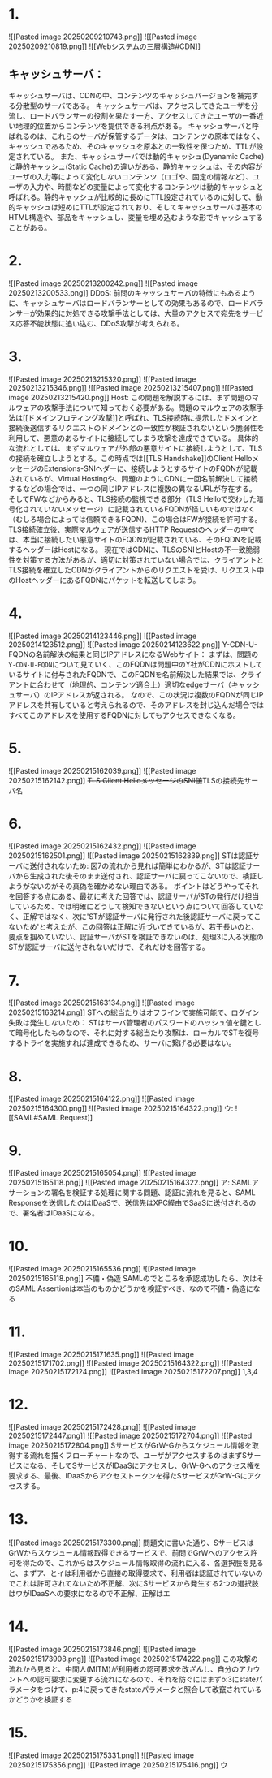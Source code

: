 # 1.
![[Pasted image 20250209210743.png]]
![[Pasted image 20250209210819.png]]
![[Webシステムの三層構造#CDN]]
## キャッシュサーバ：
キャッシュサーバは、CDNの中、コンテンツのキャッシュバージョンを補完する分散型のサーバである。
キャッシュサーバは、アクセスしてきたユーザを分流し、ロードバランサーの役割を果たす一方、アクセスしてきたユーザの一番近い地理的位置からコンテンツを提供できる利点がある。
キャッシュサーバと呼ばれるのは、これらのサーバが保管するデータは、コンテンツの原本ではなく、キャッシュであるため、そのキャッシュを原本との一致性を保つため、TTLが設定されている。
また、キャッシュサーバでは動的キャッシュ(Dyanamic Cache)と静的キャッシュ(Static Cache)の違いがある、静的キャッシュは、その内容がユーザの入力等によって変化しないコンテンツ（ロゴや、固定の情報など）、ユーザの入力や、時間などの変量によって変化するコンテンツは動的キャッシュと呼ばれる。静的キャッシュが比較的に長めにTTL設定されているのに対して、動的キャッシュは短めにTTLが設定されており、そしてキャッシュサーバは基本のHTML構造や、部品をキャッシュし、変量を埋め込むような形でキャッシュすることがある。

# 2.
![[Pasted image 20250213200242.png]]
![[Pasted image 20250213200533.png]]
DDoS:
前問のキャッシュサーバの特徴にもあるように、キャッシュサーバはロードバランサーとしての効果もあるので、ロードバランサーが効果的に対処できる攻撃手法としては、大量のアクセスで宛先をサービス応答不能状態に追い込む、DDoS攻撃が考えられる。

# 3.
![[Pasted image 20250213215320.png]]
![[Pasted image 20250213215346.png]]
![[Pasted image 20250213215407.png]]
![[Pasted image 20250213215420.png]]
Host:
この問題を解説するには、まず問題のマルウェアの攻撃手法について知っておく必要がある。問題のマルウェアの攻撃手法は[[ドメインフロティング攻撃]]と呼ばれ、TLS接続時に提示したドメインと接続後送信するリクエストのドメインとの一致性が検証されないという脆弱性を利用して、悪意のあるサイトに接続してしまう攻撃を達成できている。
具体的な流れとしては、まずマルウェアが外部の悪意サイトに接続しようとして、TLSの接続を確立しようとする。この時点では[[TLS Handshake]]のClient HelloメッセージのExtensions-SNIへダーに、接続しようとするサイトのFQDNが記載されているが、Virtual Hostingや、問題のようにCDNに一回名前解決して接続するなどの場合では、一つの同じIPアドレスに複数の異なるURLが存在する。
そしてFWなどからみると、TLS接続の監視できる部分（TLS Helloで交わした暗号化されていないメッセージ）に記載されているFQDNが怪しいものではなく（むしろ場合によっては信頼できるFQDN)、この場合はFWが接続を許可する。
TLS接続確立後、実際マルウェアが送信するHTTP Requestのヘッダーの中では、本当に接続したい悪意サイトのFQDNが記載されている、そのFQDNを記載するヘッダーはHostになる。
現在ではCDNに、TLSのSNIとHostの不一致脆弱性を対策する方法があるが、適切に対策されていない場合では、クライアントとTLS接続を確立したCDNがクライアントからのリクエストを受け、リクエスト中のHostヘッダーにあるFQDNにパケットを転送してしまう。
# 4.
![[Pasted image 20250214123446.png]]
![[Pasted image 20250214123512.png]]
![[Pasted image 20250214123622.png]]
Y-CDN-U-FQDNの名前解決の結果と同じIPアドレスになるWebサイト：
まずは、問題の`Y-CDN-U-FQDN`について見ていく、このFQDNは問題中のY社がCDNにホストしているサイトに付与されたFQDNで、このFQDNを名前解決した結果では、クライアントに合わせて（地理的、コンテンツ適合上）適切なedgeサーバ（キャッシュサーバ）のIPアドレスが返される。
なので、この状況は複数のFQDNが同じIPアドレスを共有していると考えられるので、そのアドレスを封じ込んだ場合ではすべてこのアドレスを使用するFQDNに対してもアクセスできなくなる。

# 5.
![[Pasted image 20250215162039.png]]
![[Pasted image 20250215162142.png]]
~~TLS Client HelloメッセージのSNI値~~TLSの接続先サーバ名

# 6.
![[Pasted image 20250215162432.png]]
![[Pasted image 20250215162501.png]]
![[Pasted image 20250215162839.png]]
STは認証サーバに送付されないため:
図7の流れから見れば簡単にわかるが、STは認証サーバから生成された後そのまま送付され、認証サーバに戻ってこないので、検証しようがないのがその真偽を確かめない理由である。
ポイントはどうやってそれを回答する点にある、最初に考えた回答では、認証サーバがSTの発行だけ担当しているため、では明確にどうして検知できないという点について回答していなく、正解ではなく、次に'STが認証サーバに発行された後認証サーバに戻ってこないため'と考えたが、この回答は正解に近づいてきているが、若干長いのと、要点を掴めていない、認証サーバがSTを検証できないのは、処理3に入る状態のSTが認証サーバに送付されないだけで、それだけを回答する。

# 7.
![[Pasted image 20250215163134.png]]
![[Pasted image 20250215163214.png]]
STへの総当たりはオフラインで実施可能で、ログイン失敗は発生しないため：
STはサーバ管理者のパスワードのハッシュ値を鍵として暗号化したものなので、それに対する総当たり攻撃は、ローカルでSTを復号するトライを実施すれば達成できるため、サーバに繋げる必要はない。

# 8.
![[Pasted image 20250215164122.png]]
![[Pasted image 20250215164300.png]]
![[Pasted image 20250215164322.png]]
ウ:
![[SAML#SAML Request]]

# 9.
![[Pasted image 20250215165054.png]]
![[Pasted image 20250215165118.png]]
![[Pasted image 20250215164322.png]]
ア:
SAMLアサーションの署名を検証する処理に関する問題、認証に流れを見ると、SAML Responseを送信したのはIDaaSで、送信先はXPC経由でSaaSに送付されるので、署名者はIDaaSになる。

# 10.
![[Pasted image 20250215165536.png]]
![[Pasted image 20250215165118.png]]
不備・偽造
SAMLのでところを承認成功したら、次はそのSAML Assertionは本当のものかどうかを検証すべき、なので不備・偽造になる
# 11.
![[Pasted image 20250215171635.png]]
![[Pasted image 20250215171702.png]]
![[Pasted image 20250215164322.png]]
![[Pasted image 20250215172124.png]]
![[Pasted image 20250215172207.png]]
1,3,4

# 12.
![[Pasted image 20250215172428.png]]
![[Pasted image 20250215172447.png]]
![[Pasted image 20250215172704.png]]
![[Pasted image 20250215172804.png]]
SサービスがGrW-Gからスケジュール情報を取得する流れを描くフローチャートなので、ユーザがアクセスするのはまずSサービスになる、そしてSサービスがIDaaSにアクセスし、GrW-Gへのアクセス権を要求する、最後、IDaaSからアクセストークンを得たSサービスがGrW-Gにアクセスする。

# 13.
![[Pasted image 20250215173300.png]]
問題文に書いた通り、SサービスはGrWからスケジュール情報取得できるサービスで、前問でGrWへのアクセス許可を得たので、これからはスケジュール情報取得の流れに入る、各選択肢を見ると、まずア、とイは利用者から直接の取得要求で、利用者は認証されていないのでこれは許可されてないため不正解、次にSサービスから発生する2つの選択肢はウがIDaaSへの要求になるので不正解、正解はエ

# 14.
![[Pasted image 20250215173846.png]]
![[Pasted image 20250215173908.png]]
![[Pasted image 20250215174222.png]]
この攻撃の流れから見ると、中間人(MITM)が利用者の認可要求を改ざんし、自分のアカウントへの認可要求に変更する流れになるので、それを防ぐにはまずo:3にstateパラメータをつけて、p:4に戻ってきたstateパラメータと照合して改竄されているかどうかを検証する

# 15.
![[Pasted image 20250215175331.png]]
![[Pasted image 20250215175356.png]]
![[Pasted image 20250215175416.png]]
ウ